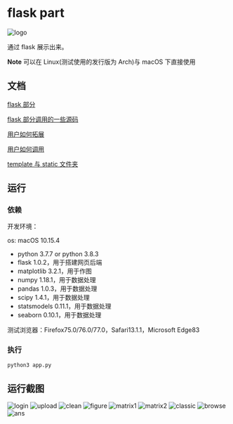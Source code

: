 # flask part

![logo](./static/logo.png)

通过 flask 展示出来。

**Note** 可以在 Linux(测试使用的发行版为 Arch)与 macOS 下直接使用

## 文档

[flask 部分](./doc/about_flask.md)

[flask 部分调用的一些源码](./doc/about_sourceCode.md)

[用户如何拓展](./doc/how_to_extend.md)

[用户如何调用](./doc/how_to_import.md)

[template 与 static 文件夹](./doc/static_and_template.md)

## 运行

### 依赖

开发环境：

os: macOS 10.15.4

- python 3.7.7 or python 3.8.3
- flask 1.0.2，用于搭建网页后端
- matplotlib 3.2.1，用于作图
- numpy 1.18.1，用于数据处理
- pandas 1.0.3，用于数据处理
- scipy 1.4.1，用于数据处理
- statsmodels 0.11.1，用于数据处理
- seaborn 0.10.1，用于数据处理

测试浏览器：Firefox75.0/76.0/77.0，Safari13.1.1，Microsoft Edge83

### 执行

```python
python3 app.py
```


## 运行截图

![login]( ./static/pic/readmepic/login.png )
![upload]( ./static/pic/readmepic/upload.png )
![clean]( ./static/pic/readmepic/clean.png )
![figure]( ./static/pic/readmepic/figure.png )
![matrix1]( ./static/pic/readmepic/matrix1.png )
![matrix2]( ./static/pic/readmepic/matrix2.png )
![classic]( ./static/pic/readmepic/classic.png )
![browse]( ./static/pic/readmepic/browse.png )
![ans]( ./static/pic/readmepic/ans.png )
